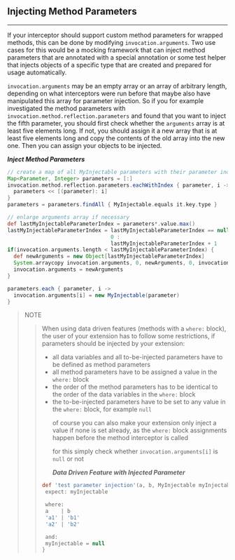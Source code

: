 ## Injecting Method Parameters
----

If your interceptor should support custom method parameters for wrapped methods, this can be done by modifying `invocation.arguments`. Two use cases for this would be a mocking framework that can inject method parameters that are annotated with a special annotation or some test helper that injects objects of a specific type that are created and prepared for usage automatically.

`invocation.arguments` may be an empty array or an array of arbitrary length, depending on what interceptors were run before that maybe also have manipulated this array for parameter injection. So if you for example investigated the method parameters with `invocation.method.reflection.parameters` and found that you want to inject the fifth parameter, you should first check whether the `arguments` array is at least five elements long. If not, you should assign it a new array that is at least five elements long and copy the contents of the old array into the new one. Then you can assign your objects to be injected.


***Inject Method Parameters***

```groovy
// create a map of all MyInjectable parameters with their parameter index
Map<Parameter, Integer> parameters = [:]
invocation.method.reflection.parameters.eachWithIndex { parameter, i ->
  parameters << [(parameter): i]
}
parameters = parameters.findAll { MyInjectable.equals it.key.type }

// enlarge arguments array if necessary
def lastMyInjectableParameterIndex = parameters*.value.max()
lastMyInjectableParameterIndex = lastMyInjectableParameterIndex == null ?
                                 0 :
                                 lastMyInjectableParameterIndex + 1
if(invocation.arguments.length < lastMyInjectableParameterIndex) {
  def newArguments = new Object[lastMyInjectableParameterIndex]
  System.arraycopy invocation.arguments, 0, newArguments, 0, invocation.arguments.length
  invocation.arguments = newArguments
}

parameters.each { parameter, i ->
  invocation.arguments[i] = new MyInjectable(parameter)
}
```

> NOTE
>> When using data driven features (methods with a `where:` block), the user of your extension has to follow some restrictions, if parameters should be injected by your extension:
>> * all data variables and all to-be-injected parameters have to be defined as method parameters
>> * all method parameters have to be assigned a value in the `where:` block
>> * the order of the method parameters has to be identical to the order of the data variables in the `where:` block
>> * the to-be-injected parameters have to be set to any value in the `where:` block, for example `null`<p>of course you can also make your extension only inject a value if none is set already, as the `where:` block assignments happen before the method interceptor is called</p><p>for this simply check whether `invocation.arguments[i]` is `null` or not</p>
>> ***Data Driven Feature with Injected Parameter***
>>```groovy
>>def 'test parameter injection'(a, b, MyInjectable myInjectable) {
>>  expect: myInjectable
>>
>>  where:
>>  a    | b
>>  'a1' | 'b1'
>>  'a2' | 'b2'
>>
>>  and:
>>  myInjectable = null
>>}
>>```
